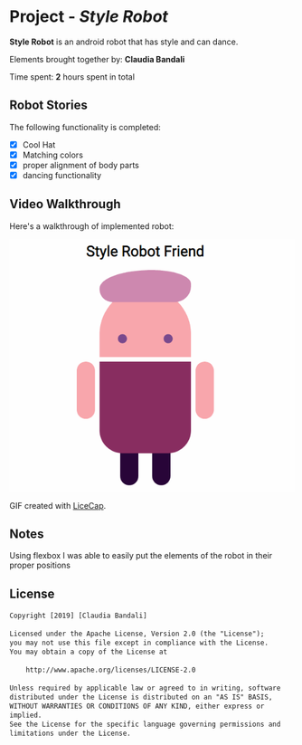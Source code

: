 # Project - *Style Robot*

**Style Robot** is an android robot that has style and can dance.

Elements brought together by: **Claudia Bandali**

Time spent: **2** hours spent in total

## Robot Stories

The following functionality is completed:

* [x] Cool Hat
* [x] Matching colors
* [x] proper alignment of body parts
* [x] dancing functionality

## Video Walkthrough

Here's a walkthrough of implemented robot:

<img src='sample.gif' title='Video Walkthrough' width='' alt='Video Walkthrough' />

GIF created with [LiceCap](http://www.cockos.com/licecap/).

## Notes
Using flexbox I was able to easily put the elements of the robot in their proper positions

## License

    Copyright [2019] [Claudia Bandali]

    Licensed under the Apache License, Version 2.0 (the "License");
    you may not use this file except in compliance with the License.
    You may obtain a copy of the License at

        http://www.apache.org/licenses/LICENSE-2.0

    Unless required by applicable law or agreed to in writing, software
    distributed under the License is distributed on an "AS IS" BASIS,
    WITHOUT WARRANTIES OR CONDITIONS OF ANY KIND, either express or implied.
    See the License for the specific language governing permissions and
    limitations under the License.
